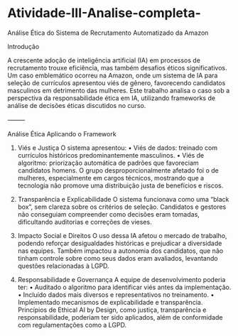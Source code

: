 # Atividade-III-Analise-completa-


Análise Ética do Sistema de Recrutamento Automatizado da Amazon

Introdução

A crescente adoção de inteligência artificial (IA) em processos de recrutamento trouxe eficiência, mas também desafios éticos significativos. Um caso emblemático ocorreu na Amazon, onde um sistema de IA para seleção de currículos apresentou viés de gênero, favorecendo candidatos masculinos em detrimento das mulheres. Este trabalho analisa o caso sob a perspectiva da responsabilidade ética em IA, utilizando frameworks de análise de decisões éticas discutidos no curso.

⸻

Análise Ética Aplicando o Framework

1. Viés e Justiça
O sistema apresentou:
	•	Viés de dados: treinado com currículos históricos predominantemente masculinos.
	•	Viés de algoritmo: priorização automática de padrões que favoreciam candidatos homens.
O grupo desproporcionalmente afetado foi o de mulheres, especialmente em cargos técnicos, mostrando que a tecnologia não promove uma distribuição justa de benefícios e riscos.

2. Transparência e Explicabilidade
O sistema funcionava como uma “black box”, sem clareza sobre os critérios de seleção. Candidatos e gestores não conseguiam compreender como decisões eram tomadas, dificultando auditorias e correções de vieses.

3. Impacto Social e Direitos
O uso dessa IA afetou o mercado de trabalho, podendo reforçar desigualdades históricas e prejudicar a diversidade nas equipes. Também impactou a autonomia dos candidatos, que não tinham controle sobre como seus dados eram avaliados, levantando questões relacionadas à LGPD.

4. Responsabilidade e Governança
A equipe de desenvolvimento poderia ter:
	•	Auditado o algoritmo para identificar viés antes da implementação.
	•	Incluído dados mais diversos e representativos no treinamento.
	•	Implementado mecanismos de explicabilidade e transparência.
Princípios de Ethical AI by Design, como justiça, transparência e responsabilidade, poderiam ter sido aplicados, além de conformidade com regulamentações como a LGPD.
